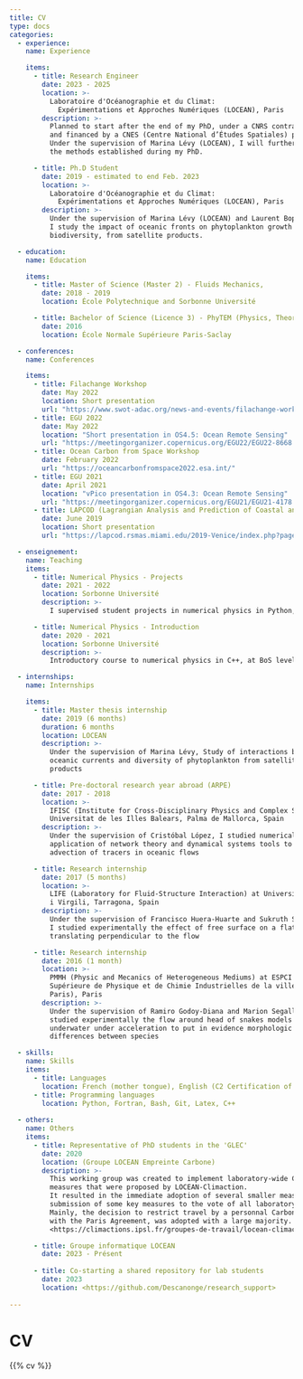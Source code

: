 ```yaml
---
title: CV
type: docs
categories:
  - experience:
    name: Experience

    items:
      - title: Research Engineer
        date: 2023 - 2025
        location: >-
          Laboratoire d'Océanographie et du Climat:
            Expérimentations et Approches Numériques (LOCEAN), Paris
        description: >-
          Planned to start after the end of my PhD, under a CNRS contract
          and financed by a CNES (Centre National d’Études Spatiales) project.
          Under the supervision of Marina Lévy (LOCEAN), I will further develop
          the methods established during my PhD.

      - title: Ph.D Student
        date: 2019 - estimated to end Feb. 2023
        location: >-
          Laboratoire d'Océanographie et du Climat:
            Expérimentations et Approches Numériques (LOCEAN), Paris
        description: >-
          Under the supervision of Marina Lévy (LOCEAN) and Laurent Bopp (ENS),
          I study the impact of oceanic fronts on phytoplankton growth and
          biodiversity, from satellite products.

  - education:
    name: Education

    items:
      - title: Master of Science (Master 2) - Fluids Mechanics,
        date: 2018 - 2019
        location: École Polytechnique and Sorbonne Université

      - title: Bachelor of Science (Licence 3) - PhyTEM (Physics, Theory, Experiment, Model)
        date: 2016
        location: École Normale Supérieure Paris-Saclay

  - conferences:
    name: Conferences

    items:
      - title: Filachange Workshop
        date: May 2022
        location: Short presentation
        url: "https://www.swot-adac.org/news-and-events/filachange-workshop"
      - title: EGU 2022
        date: May 2022
        location: "Short presentation in OS4.5: Ocean Remote Sensing"
        url: "https://meetingorganizer.copernicus.org/EGU22/EGU22-8668.html"
      - title: Ocean Carbon from Space Workshop
        date: February 2022
        url: "https://oceancarbonfromspace2022.esa.int/"
      - title: EGU 2021
        date: April 2021
        location: "vPico presentation in OS4.3: Ocean Remote Sensing"
        url: "https://meetingorganizer.copernicus.org/EGU21/EGU21-4178.html"
      - title: LAPCOD (Lagrangian Analysis and Prediction of Coastal and Ocean Dynamics)
        date: June 2019
        location: Short presentation
        url: "https://lapcod.rsmas.miami.edu/2019-Venice/index.php?page=home"

  - enseignement:
    name: Teaching
    items:
      - title: Numerical Physics - Projects
        date: 2021 - 2022
        location: Sorbonne Université
        description: >-
          I supervised student projects in numerical physics in Python, at BoS level (L3, 60h).

      - title: Numerical Physics - Introduction
        date: 2020 - 2021
        location: Sorbonne Université
        description: >-
          Introductory course to numerical physics in C++, at BoS level (L3). I gave lessons and supervised TD, TP and projects (60h).

  - internships:
    name: Internships

    items:
      - title: Master thesis internship
        date: 2019 (6 months)
        duration: 6 months
        location: LOCEAN
        description: >-
          Under the supervision of Marina Lévy, Study of interactions between
          oceanic currents and diversity of phytoplankton from satellite
          products

      - title: Pre-doctoral research year abroad (ARPE)
        date: 2017 - 2018
        location: >-
          IFISC (Institute for Cross-Disciplinary Physics and Complex Systems),
          Universitat de les Illes Balears, Palma de Mallorca, Spain
        description: >-
          Under the supervision of Cristóbal López, I studied numerically the
          application of network theory and dynamical systems tools to the
          advection of tracers in oceanic flows

      - title: Research internship
        date: 2017 (5 months)
        location: >-
          LIFE (Laboratory for Fluid-Structure Interaction) at Universitat Rovira
          i Virgili, Tarragona, Spain
        description: >-
          Under the supervision of Francisco Huera-Huarte and Sukruth Satheesh,
          I studied experimentally the effect of free surface on a flat plate
          translating perpendicular to the flow

      - title: Research internship
        date: 2016 (1 month)
        location: >-
          PMMH (Physic and Mecanics of Heterogeneous Mediums) at ESPCI (École
          Supérieure de Physique et de Chimie Industrielles de la ville de
          Paris), Paris
        description: >-
          Under the supervision of Ramiro Godoy-Diana and Marion Segall, I
          studied experimentally the flow around head of snakes models
          underwater under acceleration to put in evidence morphologic
          differences between species

  - skills:
    name: Skills
    items:
      - title: Languages
        location: French (mother tongue), English (C2 Certification of Cambridge)
      - title: Programming languages
        location: Python, Fortran, Bash, Git, Latex, C++
        
  - others:
    name: Others
    items:
      - title: Representative of PhD students in the 'GLEC'
        date: 2020
        location: (Groupe LOCEAN Empreinte Carbone)
        description: >-
          This working group was created to implement laboratory-wide Carbon-reducing
          measures that were proposed by LOCEAN-Climaction.
          It resulted in the immediate adoption of several smaller measures, and in the
          submission of some key measures to the vote of all laboratory personnel.
          Mainly, the decision to restrict travel by a personnal Carbon quota on par
          with the Paris Agreement, was adopted with a large majority.
          <https://climactions.ipsl.fr/groupes-de-travail/locean-climactions/>

      - title: Groupe informatique LOCEAN
        date: 2023 - Présent
        
      - title: Co-starting a shared repository for lab students
        date: 2023
        location: <https://github.com/Descanonge/research_support>
          
---
```

# CV

{{% cv %}}

